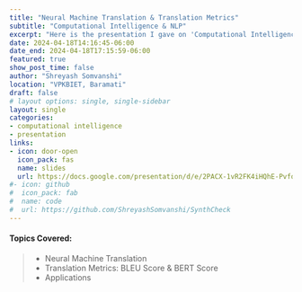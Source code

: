 ```yaml
---
title: "Neural Machine Translation & Translation Metrics"
subtitle: "Computational Intelligence & NLP"
excerpt: "Here is the presentation I gave on 'Computational Intelligence: Neural Machine Translation & Translation Metrics'."
date: 2024-04-18T14:16:45-06:00
date_end: 2024-04-18T17:15:59-06:00
featured: true
show_post_time: false
author: "Shreyash Somvanshi"
location: "VPKBIET, Baramati"
draft: false
# layout options: single, single-sidebar
layout: single
categories:
- computational intelligence
- presentation
links:
- icon: door-open
  icon_pack: fas
  name: slides
  url: https://docs.google.com/presentation/d/e/2PACX-1vR2FK4iHQhE-PvfoxWCNiF7X8YOUa3-Ry0nZDe_mSQYhzGu642NYN674zc774aFsNs5xQV0ONcHHLY0/pub?start=false&loop=false&delayms=3000&slide=id.gc6f73a04f_0_0
#- icon: github
#  icon_pack: fab
#  name: code
#  url: https://github.com/ShreyashSomvanshi/SynthCheck
---
```

#### Topics Covered:
> - Neural Machine Translation
> - Translation Metrics: BLEU Score & BERT Score
> - Applications
